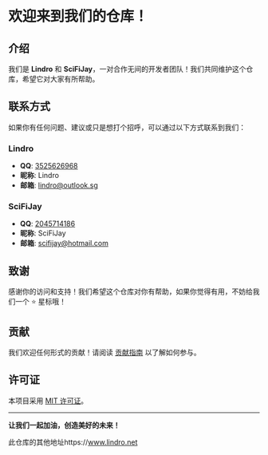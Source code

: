 # 欢迎来到我们的仓库！

## 介绍

我们是 **Lindro** 和 **SciFiJay**，一对合作无间的开发者团队！我们共同维护这个仓库，希望它对大家有所帮助。

## 联系方式

如果你有任何问题、建议或只是想打个招呼，可以通过以下方式联系到我们：

### Lindro
- **QQ**: [3525626968](tencent://message/?uin=3525626968)
- **昵称**: Lindro
- **邮箱**: lindro@outlook.sg

### SciFiJay
- **QQ**: [2045714186](tencent://message/?uin=2045714186)
- **昵称**: SciFiJay
- **邮箱**: scifijay@hotmail.com

## 致谢

感谢你的访问和支持！我们希望这个仓库对你有帮助，如果你觉得有用，不妨给我们一个 ⭐ 星标哦！

## 贡献

我们欢迎任何形式的贡献！请阅读 [贡献指南](CONTRIBUTING.md) 以了解如何参与。

## 许可证

本项目采用 [MIT 许可证](LICENSE)。

---

**让我们一起加油，创造美好的未来！**

此仓库的其他地址https://www.lindro.net

